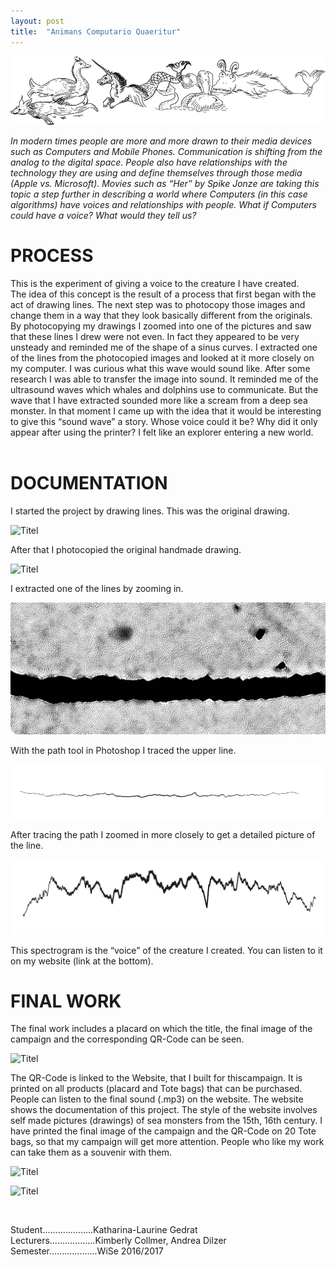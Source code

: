 ```yaml
---
layout: post
title:  "Animans Computario Quaeritur"
---
```


![Titel](/images/animans_computario/kg-animans_computario-09.jpg)

*In modern times people are more and more drawn to their media devices such as Computers and Mobile Phones. Communication is shifting from the analog to the digital space. People also have relationships with the technology they are using and define themselves through those media (Apple vs. Microsoft). Movies such as “Her” by Spike Jonze are taking this topic a step further in describing a world where Computers (in this case algorithms) have voices and relationships with people.
What if Computers could have a voice? What would they tell us?*

# PROCESS

This is the experiment of giving a voice to the creature I have created.<br>
The idea of this concept is the result of a process that first began with the act of drawing lines. The next step was to photocopy those images and change them in a way that they look basically different from the originals.
By photocopying my drawings I zoomed into one of the pictures and saw that these lines I drew were not even. In fact they appeared to be very unsteady and reminded me of the shape of a sinus curves.
I extracted one of the lines from the photocopied images and looked at it more closely on my computer. I was curious what this wave would sound like. After some research I was able to transfer the image into sound.
It reminded me of the ultrasound waves which whales and dolphins use to communicate. But the wave that I have extracted sounded more like a scream from a deep sea monster.
In that moment I came up with the idea that it would be interesting to give this “sound wave” a story. Whose voice could it be? Why did it only appear after using the printer?
I felt like an explorer entering a new world.<br><br>

# DOCUMENTATION

I started the project by drawing lines. This was the original drawing.

![Titel](/images/animans_computario/kg-animans_computario-01.jpg)

After that I photocopied the original handmade drawing.

![Titel](/images/animans_computario/kg-animans_computario-02.jpg)

I extracted one of the lines by zooming in.

![Titel](/images/animans_computario/kg-animans_computario-03.jpg)

With the path tool in Photoshop I traced the upper line.

![Titel](/images/animans_computario/kg-animans_computario-04.jpg)

After tracing the path I zoomed in more closely to get a detailed picture of the line.

![Titel](/images/animans_computario/kg-animans_computario-05.jpg)

This spectrogram is the “voice” of the creature I created. You can listen to it on my website (link at the bottom).

# FINAL WORK

The final work includes a placard on which the title, the final image of the campaign and the corresponding QR-Code can be seen.

![Titel](/images/animans_computario/kg-animans_computario-08.jpg)

The QR-Code is linked to the Website, that I built for thiscampaign. It is printed on all products (placard and Tote bags) that can be purchased.
People can listen to the final sound (.mp3) on the website. The website shows the documentation of this project.
The style of the website involves self made pictures (drawings) of sea monsters from the 15th, 16th century.
I have printed the final image of the campaign and the QR-Code on 20 Tote bags, so that my campaign will get more attention. People who like my work can take them as a souvenir with them.

![Titel](/images/animans_computario/kg-animans_computario-06.jpg)


![Titel](/images/animans_computario/kg-animans_computario-07.jpg)

<br>

Student....................Katharina-Laurine Gedrat <br>
Lecturers..................Kimberly Collmer, Andrea Dilzer <br>
Semester...................WiSe 2016/2017

